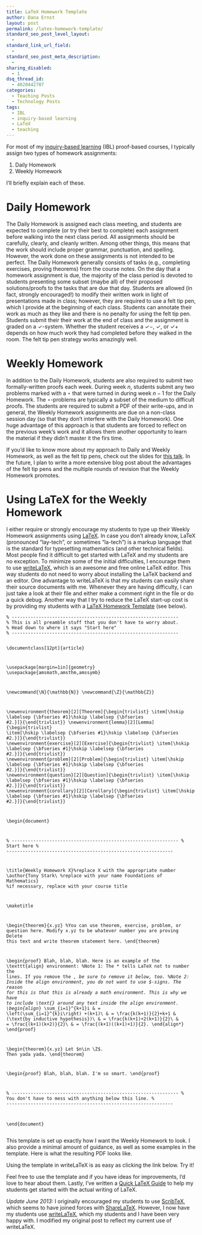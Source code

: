```yaml
---
title: LaTeX Homework Template
author: Dana Ernst
layout: post
permalink: /latex-homework-template/
standard_seo_post_level_layout:
  - 
standard_link_url_field:
  - 
standard_seo_post_meta_description:
  - 
sharing_disabled:
  - 1
dsq_thread_id:
  - 4020442707
categories:
  - Teaching Posts
  - Technology Posts
tags:
  - IBL
  - inquiry-based learning
  - LaTeX
  - teaching
---
```

For most of my [inquiry-based learning][1] (IBL) proof-based courses, I typically assign two types of homework assignments:

  1. Daily Homework
  2. Weekly Homework

I&#8217;ll briefly explain each of these.

# Daily Homework

The Daily Homework is assigned each class meeting, and students are expected to complete (or try their best to complete) each assignment before walking into the next class period. All assignments should be carefully, clearly, and cleanly written. Among other things, this means that the work should include proper grammar, punctuation, and spelling. However, the work done on these assignments is not intended to be perfect. The Daily Homework generally consists of tasks (e.g., completing exercises, proving theorems) from the course notes. On the day that a homework assignment is due, the majority of the class period is devoted to students presenting some subset (maybe all) of their proposed solutions/proofs to the tasks that are due that day. Students are allowed (in fact, strongly encouraged!) to modify their written work in light of presentations made in class; however, they are required to use a felt tip pen, which I provide at the beginning of each class. Students can annotate their work as much as they like and there is no penalty for using the felt tip pen. Students submit their their work at the end of class and the assignment is graded on a $\checkmark$-system. Whether the student receives a $\checkmark-$, $\checkmark$, or $\checkmark+$ depends on how much work they had completed before they walked in the room. The felt tip pen strategy works amazingly well.

# Weekly Homework

In addition to the Daily Homework, students are also required to submit two formally-written proofs each week. During week $n$, students submit any two problems marked with a $\star$ that were turned in during week $n-1$ for the Daily Homework. The $\star$-problems are typically a subset of the medium to difficult proofs. The students are required to submit a PDF of their write-ups, and in general, the Weekly Homework assignments are due on a non-class session day (so that they don&#8217;t interfere with the Daily Homework). One huge advantage of this approach is that students are forced to reflect on the previous week&#8217;s work and it allows them another opportunity to learn the material if they didn&#8217;t master it the firs time.

If you&#8217;d like to know more about my approach to Daily and Weekly Homework, as well as the felt tip pens, check out the slides for [this talk][2]. In the future, I plan to write a more extensive blog post about the advantages of the felt tip pens and the multiple rounds of revision that the Weekly Homework promotes.

# Using LaTeX for the Weekly Homework

I either require or strongly encourage my students to type up their Weekly Homework assignments using [LaTeX][3]. In case you don&#8217;t already know, LaTeX (pronounced &#8220;lay-tech&#8221;, or sometimes &#8220;la-tech&#8221;) is a markup language that is the standard for typesetting mathematics (and other technical fields). Most people find it difficult to get started with LaTeX and my students are no exception. To minimize some of the initial difficulties, I encourage them to use [writeLaTeX][4], which is an awesome and free online LaTeX editor. This way students do not need to worry about installing the LaTeX backend and an editor. One advantage to writeLaTeX is that my students can easily share their source documents with me. Whenever they are having difficulty, I can just take a look at their file and either make a comment right in the file or do a quick debug. Another way that I try to reduce the LaTeX start-up cost is by providing my students with a [LaTeX Homework Template][5] (see below).

<noscript>
  <pre><code class="language-tex tex">% --------------------------------------------------------------
% This is all preamble stuff that you don't have to worry about.
% Head down to where it says "Start here"
% --------------------------------------------------------------
 
\documentclass[12pt]{article}
 
\usepackage[margin=1in]{geometry} 
\usepackage{amsmath,amsthm,amssymb}
 
\newcommand{\N}{\mathbb{N}}
\newcommand{\Z}{\mathbb{Z}}
 
\newenvironment{theorem}[2][Theorem]{\begin{trivlist}
\item[\hskip \labelsep {\bfseries #1}\hskip \labelsep {\bfseries #2.}]}{\end{trivlist}}
\newenvironment{lemma}[2][Lemma]{\begin{trivlist}
\item[\hskip \labelsep {\bfseries #1}\hskip \labelsep {\bfseries #2.}]}{\end{trivlist}}
\newenvironment{exercise}[2][Exercise]{\begin{trivlist}
\item[\hskip \labelsep {\bfseries #1}\hskip \labelsep {\bfseries #2.}]}{\end{trivlist}}
\newenvironment{problem}[2][Problem]{\begin{trivlist}
\item[\hskip \labelsep {\bfseries #1}\hskip \labelsep {\bfseries #2.}]}{\end{trivlist}}
\newenvironment{question}[2][Question]{\begin{trivlist}
\item[\hskip \labelsep {\bfseries #1}\hskip \labelsep {\bfseries #2.}]}{\end{trivlist}}
\newenvironment{corollary}[2][Corollary]{\begin{trivlist}
\item[\hskip \labelsep {\bfseries #1}\hskip \labelsep {\bfseries #2.}]}{\end{trivlist}}
 
\begin{document}
 
% --------------------------------------------------------------
%                         Start here
% --------------------------------------------------------------
 
\title{Weekly Homework X}%replace X with the appropriate number
\author{Tony Stark\\ %replace with your name
Foundations of Mathematics} %if necessary, replace with your course title
 
\maketitle
 
\begin{theorem}{x.yz} %You can use theorem, exercise, problem, or question here.  Modify x.yz to be whatever number you are proving
Delete this text and write theorem statement here.
\end{theorem}
 
\begin{proof}
Blah, blah, blah.  Here is an example of the \texttt{align} environment:
%Note 1: The * tells LaTeX not to number the lines.  If you remove the *, be sure to remove it below, too.
%Note 2: Inside the align environment, you do not want to use $-signs.  The reason for this is that this is already a math environment. This is why we have to include \text{} around any text inside the align environment.
\begin{align*}
\sum_{i=1}^{k+1}i & = \left(\sum_{i=1}^{k}i\right) +(k+1)\\ 
& = \frac{k(k+1)}{2}+k+1 & (\text{by inductive hypothesis})\\
& = \frac{k(k+1)+2(k+1)}{2}\\
& = \frac{(k+1)(k+2)}{2}\\
& = \frac{(k+1)((k+1)+1)}{2}.
\end{align*}
\end{proof}
 
\begin{theorem}{x.yz}
Let $n\in \Z$.  Then yada yada.
\end{theorem}
 
\begin{proof}
Blah, blah, blah.  I'm so smart.
\end{proof}
 
% --------------------------------------------------------------
%     You don't have to mess with anything below this line.
% --------------------------------------------------------------
 
\end{document}</code></pre>
</noscript>

This template is set up exactly how I want the Weekly Homework to look. I also provide a minimal amount of guidance, as well as some examples in the template. Here is what the resulting PDF looks like.

<div>
</div>

Using the template in writeLaTeX is as easy as clicking the link below. Try it!

<center>
  </p> 
  
  <p>
    </center>
  </p>
  
  <p>
    Feel free to use the template and if you have ideas for improvements, I&#8217;d love to hear about them. Lastly, I&#8217;ve written a <a href="http://danaernst.com/resources/quick-latex-guide/">Quick LaTeX Guide</a> to help my students get started with the actual writing of LaTeX.
  </p>
  
  <p>
    <em>Update June 2013:</em> I originally encouraged my students to use <a href="http://scribtex.com">ScribTeX</a>, which seems to have joined forces with <a href="http://sharelatex.com">ShareLaTeX</a>. However, I now have my students use <a href="http://writelatex.com">writeLaTeX</a>, which my students and I have been very happy with. I modified my original post to reflect my current use of writeLaTeX.
  </p>

 [1]: http://www.inquirybasedlearning.org/?page=What_is_IBL
 [2]: https://speakerdeck.com/u/dcernst/p/effective-and-efficient-grading-for-an-ibl-course
 [3]: http://en.wikipedia.org/wiki/LaTeX
 [4]: http://writelatex.com
 [5]: https://gist.github.com/1827406